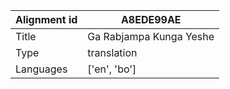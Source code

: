 |Alignment id | A8EDE99AE
| --- | --- 
|Title | Ga Rabjampa Kunga Yeshe 
|Type | translation
|Languages | ['en', 'bo']